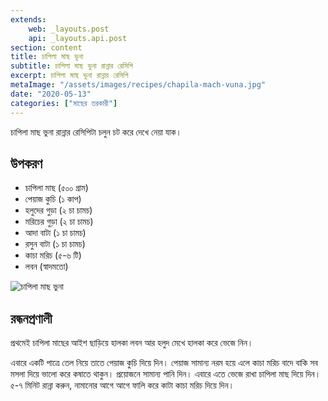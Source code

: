 ```yaml
---
extends:
    web: _layouts.post
    api: _layouts.api.post
section: content
title: চাপিলা মাছ ভুনা
subtitle: চাপিলা মাছ ভুনা রান্নার রেসিপি
excerpt: চাপিলা মাছ ভুনা রান্নার রেসিপি
metaImage: "/assets/images/recipes/chapila-mach-vuna.jpg"
date: "2020-05-13"
categories: ["মাছের তরকারী"]
---
```


চাপিলা মাছ ভুনা রান্নার রেসিপিটা চলুন চট করে দেখে নেয়া যাক।

## উপকরণ

- চাপিলা মাছ (৫০০ গ্রাম)
- পেয়াজ কুচি (১ কাপ)
- হলুদের গুড়া (২ চা চামচ)
- মরিচের গুড়া (২ চা চামচ)
- আদা বাটা (১ চা চামচ)
- রসুন বাটা (১ চা চামচ)
- কাচা মরিচ (৫-৬ টি)
- লবন (স্বাদমতো)

![চাপিলা মাছ ভুনা](/assets/images/recipes/chapila-mach-vuna.jpg)

## রন্ধনপ্রণালী

প্রথমেই চাপিলা মাছের আইশ ছাড়িয়ে হালকা লবন আর হলুদ মেখে হালকা করে ভেজে নিন।

এবারে একটি পাত্রে তেল নিয়ে তাতে পেয়াজ কুচি দিয়ে দিন। পেয়াজ সামান্য নরম হয়ে এলে কাচা মরিচ বাদে বাকি সব
মসলা দিয়ে ভালো করে কষাতে থাকুন। প্রয়োজনে সামান্য পানি দিন। এবারে এতে ভেজে রাখা চাপিলা মাছ দিয়ে দিন।
৫-৭ মিনিট রান্না করুন, নামানোর আগে আগে ফালি করে কাটা কাচা মরিচ দিয়ে দিন।
